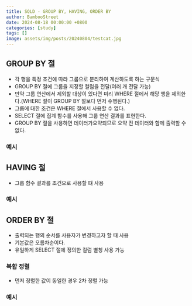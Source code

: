 ```yaml
---
title: SQLD - GROUP BY, HAVING, ORDER BY
author: BambooStreet
date: 2024-08-18 00:00:00 +0800
categories: [study]
tags: []
image: assets/img/posts/20240804/testcat.jpg
---
```



## GROUP BY 절
* 각 행을 특정 조건에 따라 그룹으로 분리하여 계산하도록 하는 구문식
* GROUP BY 절에 그룹을 지정할 컬럼을 전달(여러 개 전달 가능)
* 만약 그룹 연산에서 제외할 대상이 있다면 미리 WHERE 절에서 해당 행을 제외한다.(WHERE 절이 GROUP BY 절보다 먼저 수행된다.)
* 그룹에 대한 조건은 WHERE 절에서 사용할 수 없다.
* SELECT 절에 집계 함수를 사용해 그룹 연산 결과를 표현한다.
* GROUP BY 절을 사용하면 데이터가요약되므로 요약 전 데이터와 함께 출력할 수 없다.


### 예시



## HAVING 절
* 그룹 함수 결과를 조건으로 사용할 떄 사용


### 예시



## ORDER BY 절
* 출력되는 행의 순서를 사용자가 변경하고자 할 때 사용
* 기본값은 오름차순이다.
* 유일하게 SELECT 절에 정의한 컬럼 별칭 사용 가능


### 복합 정렬
* 먼저 정렬한 값이 동일한 경우 2차 정렬 가능

### 예시
